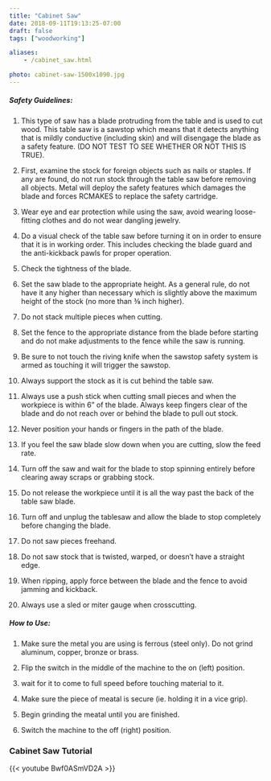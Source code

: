 ```yaml
---
title: "Cabinet Saw"
date: 2018-09-11T19:13:25-07:00
draft: false
tags: ["woodworking"]

aliases:
    - /cabinet_saw.html

photo: cabinet-saw-1500x1090.jpg
---
```


##### Safety Guidelines:
1. This type of saw has a blade protruding from the table and is used to cut        wood. This table saw is a sawstop which means that it detects anything that is    mildly conductive (including skin) and will disengage the blade as a safety       feature. (DO NOT TEST TO SEE WHETHER OR NOT THIS IS TRUE).

2. First, examine the stock for foreign objects such as nails or staples. If any    are found, do not run stock through the table saw before removing all objects.    Metal will deploy the safety features which damages the blade and forces          RCMAKES to replace the safety cartridge. 

3. Wear eye and ear protection while using the saw, avoid wearing loose-fitting     clothes and do not wear dangling jewelry.

4. Do a visual check of the table saw before turning it on in order to ensure       that it is in working order. This includes checking the blade guard and the       anti-kickback pawls for proper operation.

5. Check the tightness of the blade.

6. Set the saw blade to the appropriate height. As a general rule, do not have it   any higher than necessary which is slightly above the maximum height of the       stock (no more than ⅜ inch higher).

7. Do not stack multiple pieces when cutting.

8. Set the fence to the appropriate distance from the blade before starting and     do not make adjustments to the fence while the saw is running.

9. Be sure to not touch the riving knife when the sawstop safety system is armed    as touching it will trigger the sawstop.

10. Always support the stock as it is cut behind the table saw.

11. Always use a push stick when cutting small pieces and when the workpiece is     within 6” of the blade. Always keep fingers clear of the blade and do not reach   over or behind the blade to pull out stock.

12. Never position your hands or fingers in the path of the blade.

13. If you feel the saw blade slow down when you are cutting, slow the feed rate.

14. Turn off the saw and wait for the blade to stop spinning entirely before        clearing away scraps or grabbing stock.

15. Do not release the workpiece until it is all the way past the back of the       table saw blade.

16. Turn off and unplug the tablesaw and allow the blade to stop completely         before changing the blade.

17. Do not saw pieces freehand.

18. Do not saw stock that is twisted, warped, or doesn’t have a straight edge.

19. When ripping, apply force between the blade and the fence to avoid jamming      and kickback.

20. Always use a sled or miter gauge when crosscutting.

##### How to Use:
1. Make sure the metal you are using is ferrous (steel only). Do not grind          aluminum, copper, bronze or brass.

2. Flip the switch in the middle of the machine to the on (left) position.

3. wait for it to come to full speed before touching material to it.

4. Make sure the piece of meatal is secure (ie. holding it in a vice grip).

5. Begin grinding the meatal until you are finished.

6. Switch the machine to the off (right) position.

### Cabinet Saw Tutorial
{{< youtube Bwf0ASmVD2A >}}